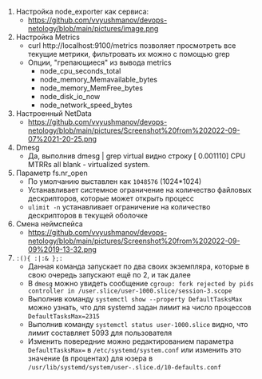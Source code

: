 1. Настройка node_exporter как сервиса:
   * https://github.com/vvyushmanov/devops-netology/blob/main/pictures/image.png
2. Настройка Metrics
   * curl http://localhost:9100/metrics позволяет просмотреть все текущие метрики, фильтровать их можно с помощью grep
   * Опции, "грепающиеся" из вывода metrics
     * node_cpu_seconds_total
     * node_memory_Memavailable_bytes
     * node_memory_MemFree_bytes
     * node_disk_io_now
     * node_network_speed_bytes
3. Настроенный NetData
   * https://github.com/vvyushmanov/devops-netology/blob/main/pictures/Screenshot%20from%202022-09-07%2021-20-25.png
4. Dmesg
   * Да, выполнив dmesg | grep virtual видно строку [    0.001110] CPU MTRRs all blank - virtualized system.
5. Параметр fs.nr_open
   * По умолчанию выставлен как `1048576` (1024*1024)
   * Устанавливает системное ограничение на количество файловых дескрипторов, которые может открыть процесс
   * `ulimit -n` устанавливает ограничение на количество дескрипторов в текущей оболочке
6. Смена неймспейса
   * https://github.com/vvyushmanov/devops-netology/blob/main/pictures/Screenshot%20from%202022-09-09%2019-13-32.png
7. `:(){ :|:& };:`
   * Данная команда запускает по два своих экземпляра, которые в свою очередь запускают ещё по 2, и так далее
   * В `dmesg` можно увидеть сообщение `cgroup: fork rejected by pids controller in /user.slice/user-1000.slice/session-3.scope`
   * Выполнив команду `systemctl show --property DefaultTasksMax` можно узнать, что для systemd задан лимит на число процессов `DefaultTasksMax=2315`
   * Выполнив команду `systemctl status user-1000.slice` видно, что лимит составляет 5093 для пользователя
   * Изменить повередние можно редактированием параметра `DefaultTasksMax=` в  `/etc/systemd/system.conf` или изменить это значение (в процентах) для юзера в `/usr/lib/systemd/system/user-.slice.d/10-defaults.conf`
